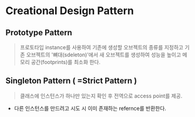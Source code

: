 # Creational Design Pattern

## Prototype Pattern

> 프로토타입 instance를 사용하여 기존에 생성할 오브젝트의 종류를 지정하고 기존 오브젝트의 '뼈대(sdeleton)'에서 새 오브젝트를 생성하여 성능을 높이고 메모리 공간(footprints)를 최소화 한다.

## Singleton Pattern ( =Strict Pattern )

> 클래스에 인스턴스가 하나만 있는지 확인 후 전역으로 access point를 제공.

- 다른 인스턴스를 만드려고 시도 시 이미 존재하는 refernce를 반환한다.
